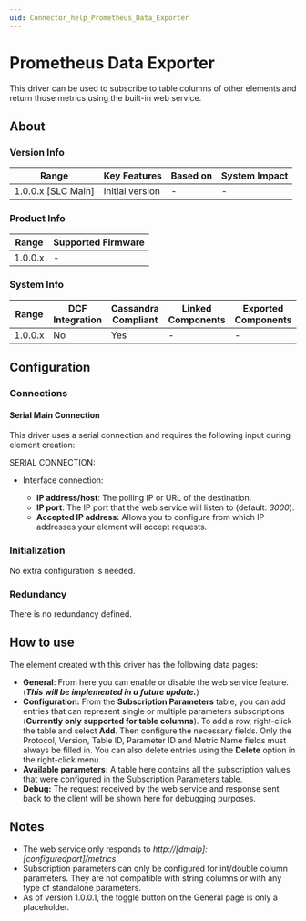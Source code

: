```yaml
---
uid: Connector_help_Prometheus_Data_Exporter
---
```


# Prometheus Data Exporter

This driver can be used to subscribe to table columns of other elements and return those metrics using the built-in web service.

## About

### Version Info

| **Range**            | **Key Features** | **Based on** | **System Impact** |
|----------------------|------------------|--------------|-------------------|
| 1.0.0.x \[SLC Main\] | Initial version  | \-           | \-                |

### Product Info

| **Range** | **Supported Firmware** |
|-----------|------------------------|
| 1.0.0.x   | \-                     |

### System Info

| **Range** | **DCF Integration** | **Cassandra Compliant** | **Linked Components** | **Exported Components** |
|-----------|---------------------|-------------------------|-----------------------|-------------------------|
| 1.0.0.x   | No                  | Yes                     | \-                    | \-                      |

## Configuration

### Connections

#### Serial Main Connection

This driver uses a serial connection and requires the following input during element creation:

SERIAL CONNECTION:

- Interface connection:

  - **IP address/host**: The polling IP or URL of the destination.
  - **IP port**: The IP port that the web service will listen to (default: *3000*).
  - **Accepted IP address:** Allows you to configure from which IP addresses your element will accept requests.

### Initialization

No extra configuration is needed.

### Redundancy

There is no redundancy defined.

## How to use

The element created with this driver has the following data pages:

- **General**: From here you can enable or disable the web service feature. (***This will be implemented in a future update.***)
- **Configuration:** From the **Subscription Parameters** table, you can add entries that can represent single or multiple parameters subscriptions (**Currently only supported for table columns**).
  To add a row, right-click the table and select **Add**. Then configure the necessary fields. Only the Protocol, Version, Table ID, Parameter ID and Metric Name fields must always be filled in.
  You can also delete entries using the **Delete** option in the right-click menu.
- **Available parameters:** A table here contains all the subscription values that were configured in the Subscription Parameters table.
- **Debug:** The request received by the web service and response sent back to the client will be shown here for debugging purposes.

## Notes

- The web service only responds to *http://\[dmaip\]:\[configuredport\]/metrics*.
- Subscription parameters can only be configured for int/double column parameters. They are not compatible with string columns or with any type of standalone parameters.
- As of version 1.0.0.1, the toggle button on the General page is only a placeholder.
